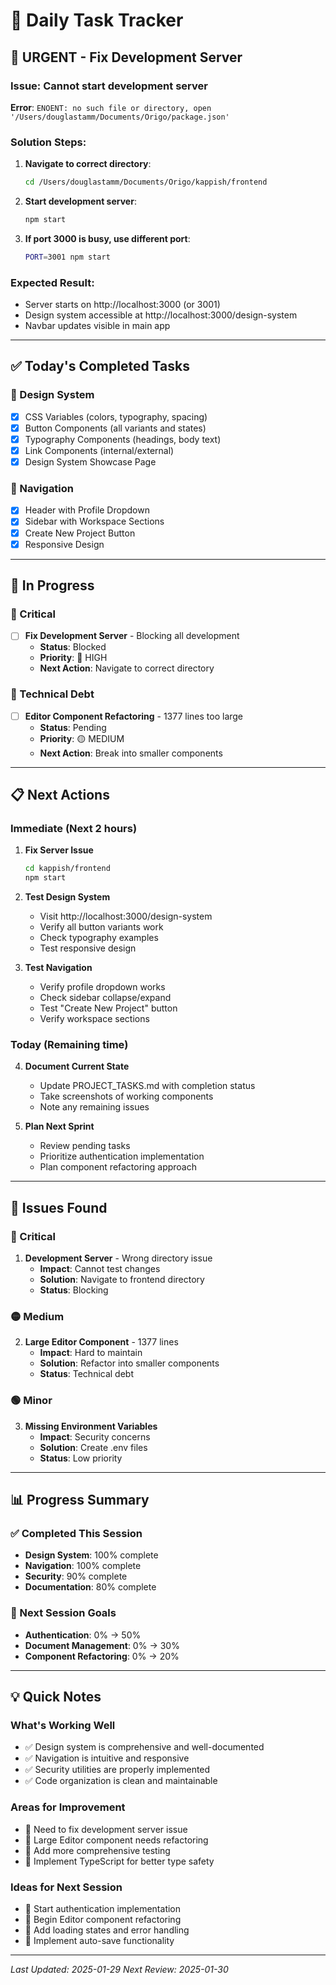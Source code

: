 # 📅 Daily Task Tracker

## 🚨 URGENT - Fix Development Server

### Issue: Cannot start development server
**Error**: `ENOENT: no such file or directory, open '/Users/douglastamm/Documents/Origo/package.json'`

### Solution Steps:
1. **Navigate to correct directory**:
   ```bash
   cd /Users/douglastamm/Documents/Origo/kappish/frontend
   ```

2. **Start development server**:
   ```bash
   npm start
   ```

3. **If port 3000 is busy, use different port**:
   ```bash
   PORT=3001 npm start
   ```

### Expected Result:
- Server starts on http://localhost:3000 (or 3001)
- Design system accessible at http://localhost:3000/design-system
- Navbar updates visible in main app

---

## ✅ Today's Completed Tasks

### 🎨 Design System
- [x] CSS Variables (colors, typography, spacing)
- [x] Button Components (all variants and states)
- [x] Typography Components (headings, body text)
- [x] Link Components (internal/external)
- [x] Design System Showcase Page

### 🧭 Navigation
- [x] Header with Profile Dropdown
- [x] Sidebar with Workspace Sections
- [x] Create New Project Button
- [x] Responsive Design

---

## 🔄 In Progress

### 🚨 Critical
- [ ] **Fix Development Server** - Blocking all development
  - **Status**: Blocked
  - **Priority**: 🔴 HIGH
  - **Next Action**: Navigate to correct directory

### 🔧 Technical Debt
- [ ] **Editor Component Refactoring** - 1377 lines too large
  - **Status**: Pending
  - **Priority**: 🟡 MEDIUM
  - **Next Action**: Break into smaller components

---

## 📋 Next Actions

### Immediate (Next 2 hours)
1. **Fix Server Issue**
   ```bash
   cd kappish/frontend
   npm start
   ```

2. **Test Design System**
   - Visit http://localhost:3000/design-system
   - Verify all button variants work
   - Check typography examples
   - Test responsive design

3. **Test Navigation**
   - Verify profile dropdown works
   - Check sidebar collapse/expand
   - Test "Create New Project" button
   - Verify workspace sections

### Today (Remaining time)
4. **Document Current State**
   - Update PROJECT_TASKS.md with completion status
   - Take screenshots of working components
   - Note any remaining issues

5. **Plan Next Sprint**
   - Review pending tasks
   - Prioritize authentication implementation
   - Plan component refactoring approach

---

## 🐛 Issues Found

### 🔴 Critical
1. **Development Server** - Wrong directory issue
   - **Impact**: Cannot test changes
   - **Solution**: Navigate to frontend directory
   - **Status**: Blocking

### 🟡 Medium
2. **Large Editor Component** - 1377 lines
   - **Impact**: Hard to maintain
   - **Solution**: Refactor into smaller components
   - **Status**: Technical debt

### 🟢 Minor
3. **Missing Environment Variables**
   - **Impact**: Security concerns
   - **Solution**: Create .env files
   - **Status**: Low priority

---

## 📊 Progress Summary

### ✅ Completed This Session
- **Design System**: 100% complete
- **Navigation**: 100% complete
- **Security**: 90% complete
- **Documentation**: 80% complete

### 🎯 Next Session Goals
- **Authentication**: 0% → 50%
- **Document Management**: 0% → 30%
- **Component Refactoring**: 0% → 20%

---

## 💡 Quick Notes

### What's Working Well
- ✅ Design system is comprehensive and well-documented
- ✅ Navigation is intuitive and responsive
- ✅ Security utilities are properly implemented
- ✅ Code organization is clean and maintainable

### Areas for Improvement
- 🔧 Need to fix development server issue
- 🔧 Large Editor component needs refactoring
- 🔧 Add more comprehensive testing
- 🔧 Implement TypeScript for better type safety

### Ideas for Next Session
- 🚀 Start authentication implementation
- 🚀 Begin Editor component refactoring
- 🚀 Add loading states and error handling
- 🚀 Implement auto-save functionality

---

*Last Updated: 2025-01-29*
*Next Review: 2025-01-30* 